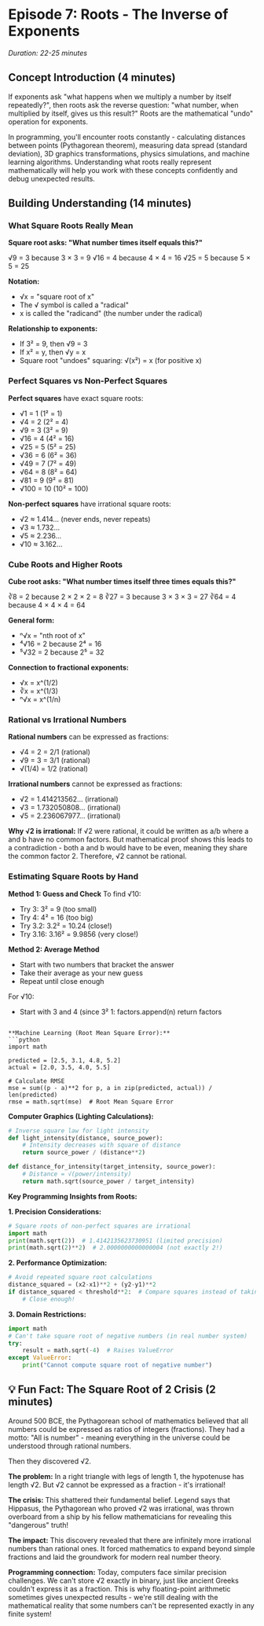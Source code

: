 # Episode 7: Roots - The Inverse of Exponents

*Duration: 22-25 minutes*

## Concept Introduction (4 minutes)

If exponents ask "what happens when we multiply a number by itself repeatedly?", then roots ask the reverse question: "what number, when multiplied by itself, gives us this result?" Roots are the mathematical "undo" operation for exponents.

In programming, you'll encounter roots constantly - calculating distances between points (Pythagorean theorem), measuring data spread (standard deviation), 3D graphics transformations, physics simulations, and machine learning algorithms. Understanding what roots really represent mathematically will help you work with these concepts confidently and debug unexpected results.

## Building Understanding (14 minutes)

### What Square Roots Really Mean

**Square root asks: "What number times itself equals this?"**

√9 = 3 because 3 × 3 = 9
√16 = 4 because 4 × 4 = 16
√25 = 5 because 5 × 5 = 25

**Notation:**
- √x = "square root of x"
- The √ symbol is called a "radical"
- x is called the "radicand" (the number under the radical)

**Relationship to exponents:**
- If 3² = 9, then √9 = 3
- If x² = y, then √y = x
- Square root "undoes" squaring: √(x²) = x (for positive x)

### Perfect Squares vs Non-Perfect Squares

**Perfect squares** have exact square roots:
- √1 = 1 (1² = 1)
- √4 = 2 (2² = 4)
- √9 = 3 (3² = 9)
- √16 = 4 (4² = 16)
- √25 = 5 (5² = 25)
- √36 = 6 (6² = 36)
- √49 = 7 (7² = 49)
- √64 = 8 (8² = 64)
- √81 = 9 (9² = 81)
- √100 = 10 (10² = 100)

**Non-perfect squares** have irrational square roots:
- √2 ≈ 1.414... (never ends, never repeats)
- √3 ≈ 1.732...
- √5 ≈ 2.236...
- √10 ≈ 3.162...

### Cube Roots and Higher Roots

**Cube root asks: "What number times itself three times equals this?"**

∛8 = 2 because 2 × 2 × 2 = 8
∛27 = 3 because 3 × 3 × 3 = 27
∛64 = 4 because 4 × 4 × 4 = 64

**General form:**
- ⁿ√x = "nth root of x"
- ⁴√16 = 2 because 2⁴ = 16
- ⁵√32 = 2 because 2⁵ = 32

**Connection to fractional exponents:**
- √x = x^(1/2)
- ∛x = x^(1/3)
- ⁿ√x = x^(1/n)

### Rational vs Irrational Numbers

**Rational numbers** can be expressed as fractions:
- √4 = 2 = 2/1 (rational)
- √9 = 3 = 3/1 (rational)
- √(1/4) = 1/2 (rational)

**Irrational numbers** cannot be expressed as fractions:
- √2 = 1.414213562... (irrational)
- √3 = 1.732050808... (irrational)
- √5 = 2.236067977... (irrational)

**Why √2 is irrational:**
If √2 were rational, it could be written as a/b where a and b have no common factors. But mathematical proof shows this leads to a contradiction - both a and b would have to be even, meaning they share the common factor 2. Therefore, √2 cannot be rational.

### Estimating Square Roots by Hand

**Method 1: Guess and Check**
To find √10:
- Try 3: 3² = 9 (too small)
- Try 4: 4² = 16 (too big)
- Try 3.2: 3.2² = 10.24 (close!)
- Try 3.16: 3.16² = 9.9856 (very close!)

**Method 2: Average Method**
- Start with two numbers that bracket the answer
- Take their average as your new guess
- Repeat until close enough

For √10:
- Start with 3 and 4 (since 3²  1:
        factors.append(n)
    return factors
```

**Machine Learning (Root Mean Square Error):**
```python
import math

predicted = [2.5, 3.1, 4.8, 5.2]
actual = [2.0, 3.5, 4.0, 5.5]

# Calculate RMSE
mse = sum((p - a)**2 for p, a in zip(predicted, actual)) / len(predicted)
rmse = math.sqrt(mse)  # Root Mean Square Error
```

**Computer Graphics (Lighting Calculations):**
```python
# Inverse square law for light intensity
def light_intensity(distance, source_power):
    # Intensity decreases with square of distance
    return source_power / (distance**2)

def distance_for_intensity(target_intensity, source_power):
    # Distance = √(power/intensity)
    return math.sqrt(source_power / target_intensity)
```

**Key Programming Insights from Roots:**

**1. Precision Considerations:**
```python
# Square roots of non-perfect squares are irrational
import math
print(math.sqrt(2))  # 1.4142135623730951 (limited precision)
print(math.sqrt(2)**2)  # 2.0000000000000004 (not exactly 2!)
```

**2. Performance Optimization:**
```python
# Avoid repeated square root calculations
distance_squared = (x2-x1)**2 + (y2-y1)**2
if distance_squared < threshold**2:  # Compare squares instead of taking square root
    # Close enough!
```

**3. Domain Restrictions:**
```python
import math
# Can't take square root of negative numbers (in real number system)
try:
    result = math.sqrt(-4)  # Raises ValueError
except ValueError:
    print("Cannot compute square root of negative number")
```

## 💡 Fun Fact: The Square Root of 2 Crisis (2 minutes)

Around 500 BCE, the Pythagorean school of mathematics believed that all numbers could be expressed as ratios of integers (fractions). They had a motto: "All is number" - meaning everything in the universe could be understood through rational numbers.

Then they discovered √2.

**The problem:** In a right triangle with legs of length 1, the hypotenuse has length √2. But √2 cannot be expressed as a fraction - it's irrational!

**The crisis:** This shattered their fundamental belief. Legend says that Hippasus, the Pythagorean who proved √2 was irrational, was thrown overboard from a ship by his fellow mathematicians for revealing this "dangerous" truth!

**The impact:** This discovery revealed that there are infinitely more irrational numbers than rational ones. It forced mathematics to expand beyond simple fractions and laid the groundwork for modern real number theory.

**Programming connection:** Today, computers face similar precision challenges. We can't store √2 exactly in binary, just like ancient Greeks couldn't express it as a fraction. This is why floating-point arithmetic sometimes gives unexpected results - we're still dealing with the mathematical reality that some numbers can't be represented exactly in any finite system!
